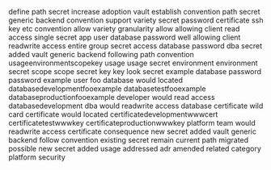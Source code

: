 define path secret increase adoption vault establish convention path secret generic backend convention support variety secret password certificate ssh key etc convention allow variety granularity allow allowing client read access single secret app user database password well allowing client readwrite access entire group secret access database password dba secret added vault generic backend following path convention usageenvironmentscopekey usage usage secret environment environment secret scope scope secret key key look secret example database password password example user foo database would located databasedevelopmentfooexample databasetestfooexample databaseproductionfooexample developer would read access databasedevelopment dba would readwrite access database certificate wild card certificate would located certificatedevelopmentwwwcert certificatetestwwwkey certificateproductionwwwkey platform team would readwrite access certificate consequence new secret added vault generic backend follow convention existing secret remain current path migrated possible new secret added usage addressed adr amended related category platform security